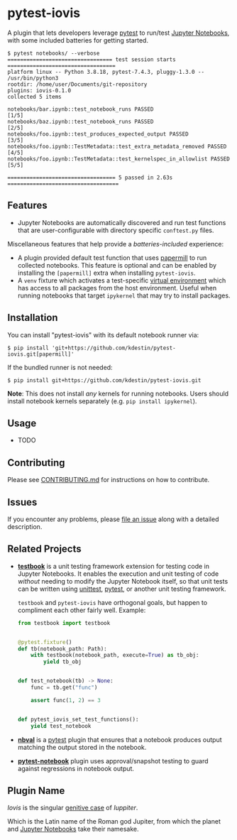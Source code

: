# pytest-iovis

A plugin that lets developers leverage [pytest] to run/test [Jupyter Notebooks], with some included batteries for
getting started.

```console
$ pytest notebooks/ --verbose
================================= test session starts ==================================
platform linux -- Python 3.8.18, pytest-7.4.3, pluggy-1.3.0 -- /usr/bin/python3
rootdir: /home/user/Documents/git-repository
plugins: iovis-0.1.0
collected 5 items

notebooks/bar.ipynb::test_notebook_runs PASSED                                    [1/5]
notebooks/baz.ipynb::test_notebook_runs PASSED                                    [2/5]
notebooks/foo.ipynb::test_produces_expected_output PASSED                         [3/5]
notebooks/foo.ipynb::TestMetadata::test_extra_metadata_removed PASSED             [4/5]
notebooks/foo.ipynb::TestMetadata::test_kernelspec_in_allowlist PASSED            [5/5]

================================== 5 passed in 2.63s ===================================
```

## Features

- Jupyter Notebooks are automatically discovered and run test functions that are user-configurable with directory
  specific `conftest.py` files.

Miscellaneous features that help provide a _batteries-included_ experience:

- A plugin provided default test function that uses [papermill] to run collected notebooks. This feature is optional
  and can be enabled by installing the `[papermill]` extra when installing `pytest-iovis`.
- A `venv` fixture which activates a test-specific [virtual environment](https://docs.python.org/3/library/venv.html)
  which has access to all packages from the host environment. Useful when running notebooks that target `ipykernel`
  that may try to install packages.

## Installation

You can install "pytest-iovis" with its default notebook runner via:

```
$ pip install 'git+https://github.com/kdestin/pytest-iovis.git[papermill]'
```

If the bundled runner is not needed:

```
$ pip install git+https://github.com/kdestin/pytest-iovis.git
```

**Note**: This does not install _any_ kernels for running notebooks. Users should install notebook kernels separately
(e.g. `pip install ipykernel`).

## Usage

- TODO

## Contributing

Please see [CONTRIBUTING.md](./CONTRIBUTING.md) for instructions on how to contribute.

## Issues

If you encounter any problems, please [file an issue](https://github.com/kdestin/pytest-iovis/issues) along with a
detailed description.

## Related Projects

- **[testbook]** is a unit testing framework extension for testing code in Jupyter Notebooks.  It enables the execution
  and unit testing of code _without_ needing to modify the Jupyter Notebook itself, so that unit tests can be written
  using [unittest](https://docs.python.org/3/library/unittest.html), [pytest], or another unit testing framework.

  `testbook` and `pytest-iovis` have orthogonal goals, but happen to compliment each other fairly well. Example:

  ```python
  from testbook import testbook


  @pytest.fixture()
  def tb(notebook_path: Path):
      with testbook(notebook_path, execute=True) as tb_obj:
          yield tb_obj


  def test_notebook(tb) -> None:
      func = tb.get("func")

      assert func(1, 2) == 3


  def pytest_iovis_set_test_functions():
      yield test_notebook
  ```

- **[nbval]** is a [pytest] plugin that ensures that a notebook produces output matching the output stored in the
  notebook.

- **[pytest-notebook]** plugin uses approval/snapshot testing to guard against regressions in notebook output.

## Plugin Name

_Iovis_ is the singular [genitive case](https://en.wikipedia.org/wiki/Genitive_case) of _Iuppiter_.

Which is the Latin name of the Roman god Jupiter, from which the planet and [Jupyter Notebooks] take their namesake.

[jupyter notebooks]: https://jupyter.org/
[nbval]: https://github.com/computationalmodelling/nbval
[papermill]: https://github.com/nteract/papermill
[pytest]: https://docs.pytest.org/en/latest/
[pytest-notebook]: https://github.com/chrisjsewell/pytest-notebook
[testbook]: https://github.com/nteract/testbook
